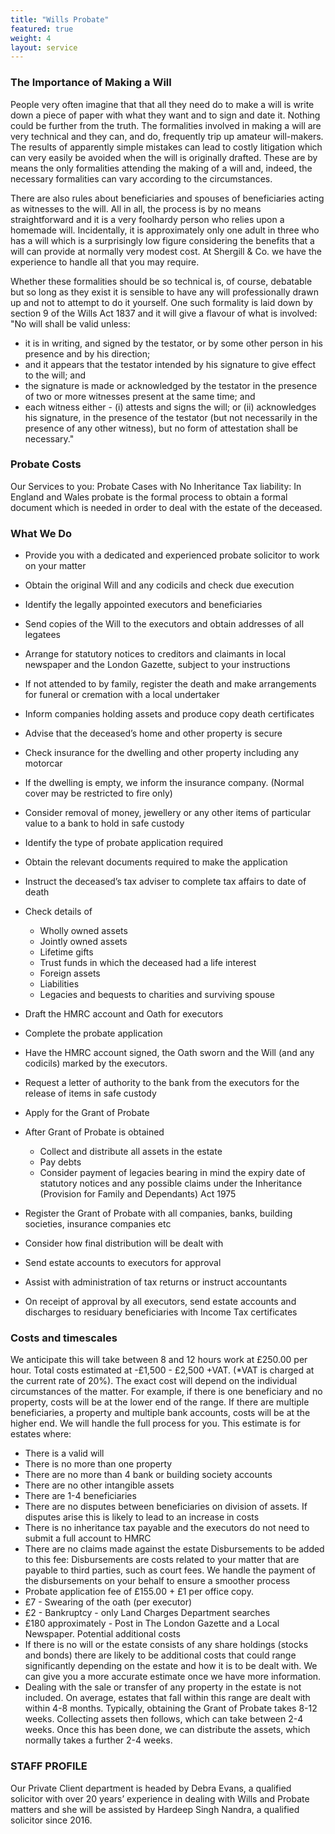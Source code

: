 ```yaml
---
title: "Wills Probate"
featured: true
weight: 4
layout: service
---
```


### The Importance of Making a Will

People very often imagine that that all they need do to make a will is write down a piece of paper with what they want and to sign and date it. Nothing could be further from the truth. The formalities involved in making a will are very technical and they can, and do, frequently trip up amateur will-makers. The results of apparently simple mistakes can lead to costly litigation which can very easily be avoided when the will is originally drafted. These are by means the only formalities attending the making of a will and, indeed, the necessary formalities can vary according to the circumstances.
 
There are also rules about beneficiaries and spouses of beneficiaries acting as witnesses to the will. All in all, the process is by no means straightforward and it is a very foolhardy person who relies upon a homemade will. Incidentally, it is approximately only one adult in three who has a will which is a surprisingly low figure considering the benefits that a will can provide at normally very modest cost. At Shergill & Co. we have the experience to handle all that you may require.
 
Whether these formalities should be so technical is, of course, debatable but so long as they exist it is sensible to have any will professionally drawn up and not to attempt to do it yourself. One such formality is laid down by section 9 of the Wills Act 1837 and it will give a flavour of what is involved: "No will shall be valid unless:
- it is in writing, and signed by the testator, or by some other person in his presence and by his direction;
- and it appears that the testator intended by his signature to give effect to the will; and
- the signature is made or acknowledged by the testator in the presence of two or more witnesses present at the same time; and
- each witness either - (i) attests and signs the will; or (ii) acknowledges his signature, in the presence of the testator (but not necessarily in the presence of any other witness), but no form of attestation shall be necessary."

### Probate Costs

Our Services to you: Probate Cases with No Inheritance Tax liability:
In England and Wales probate is the formal process to obtain a formal document which is needed in order to deal with the estate of the deceased.

### What We Do

- Provide you with a dedicated and experienced probate solicitor to work on your matter
- Obtain the original Will and any codicils and check due execution
- Identify the legally appointed executors and beneficiaries
- Send copies of the Will to the executors and obtain addresses of all legatees
- Arrange for statutory notices to creditors and claimants in local newspaper and the London Gazette, subject to your instructions
- If not attended to by family, register the death and make arrangements for funeral or cremation with a local undertaker
- Inform companies holding assets and produce copy death certificates
- Advise that the deceased’s home and other property is secure
- Check insurance for the dwelling and other property including any motorcar
- If the dwelling is empty, we inform the insurance company. (Normal cover may be restricted to fire only)
- Consider removal of money, jewellery or any other items of particular value to a bank to hold in safe custody
- Identify the type of probate application required
- Obtain the relevant documents required to make the application
- Instruct the deceased’s tax adviser to complete tax affairs to date of death
- Check details of
    - Wholly owned assets
    - Jointly owned assets
    - Lifetime gifts
    - Trust funds in which the deceased had a life interest
    - Foreign assets
    - Liabilities
    - Legacies and bequests to charities and surviving spouse
 
- Draft the HMRC account and Oath for executors
- Complete the probate application
- Have the HMRC account signed, the Oath sworn and the Will (and any codicils) marked by the executors.
- Request a letter of authority to the bank from the executors for the release of items in safe custody
- Apply for the Grant of Probate
- After Grant of Probate is obtained
    - Collect and distribute all assets in the estate
    - Pay debts
    - Consider payment of legacies bearing in mind the expiry date of statutory notices and any possible claims under the Inheritance (Provision for Family and Dependants) Act 1975
- Register the Grant of Probate with all companies, banks, building societies, insurance companies etc
- Consider how final distribution will be dealt with
- Send estate accounts to executors for approval
- Assist with administration of tax returns or instruct accountants
- On receipt of approval by all executors, send estate accounts and discharges to residuary beneficiaries with Income Tax certificates

### Costs and timescales
We anticipate this will take between 8 and 12 hours work at £250.00 per hour. Total costs estimated at -£1,500 - £2,500 +VAT. (*VAT is charged at the current rate of 20%). The exact cost will depend on the individual circumstances of the matter. For example, if there is one beneficiary and no property, costs will be at the lower end of the range. If there are multiple beneficiaries, a property and multiple bank accounts, costs will be at the higher end.
We will handle the full process for you. This estimate is for estates where:
- There is a valid will
- There is no more than one property
- There are no more than 4 bank or building society accounts
- There are no other intangible assets
- There are 1-4 beneficiaries
- There are no disputes between beneficiaries on division of assets. If disputes arise this is likely to lead to an increase in costs
- There is no inheritance tax payable and the executors do not need to submit a full account to HMRC
- There are no claims made against the estate
Disbursements to be added to this fee:
Disbursements are costs related to your matter that are payable to third parties, such as court fees. We handle the payment of the disbursements on your behalf to ensure a smoother process
- Probate application fee of £155.00 + £1 per office copy.
- £7 - Swearing of the oath (per executor)
- £2 - Bankruptcy - only Land Charges Department searches
- £180 approximately - Post in The London Gazette and a Local Newspaper.
Potential additional costs
- If there is no will or the estate consists of any share holdings (stocks and bonds) there are likely to be additional costs that could range significantly depending on the estate and how it is to be dealt with. We can give you a more accurate estimate once we have more information.
- Dealing with the sale or transfer of any property in the estate is not included.
On average, estates that fall within this range are dealt with within 4-8 months. Typically, obtaining the Grant of Probate takes 8-12 weeks. Collecting assets then follows, which can take between 2-4 weeks. Once this has been done, we can distribute the assets, which normally takes a further 2-4 weeks.

### STAFF PROFILE
Our Private Client department is headed by Debra Evans, a qualified solicitor with over 20 years’ experience in dealing with Wills and Probate matters and she will be assisted by Hardeep Singh Nandra, a qualified solicitor since 2016.